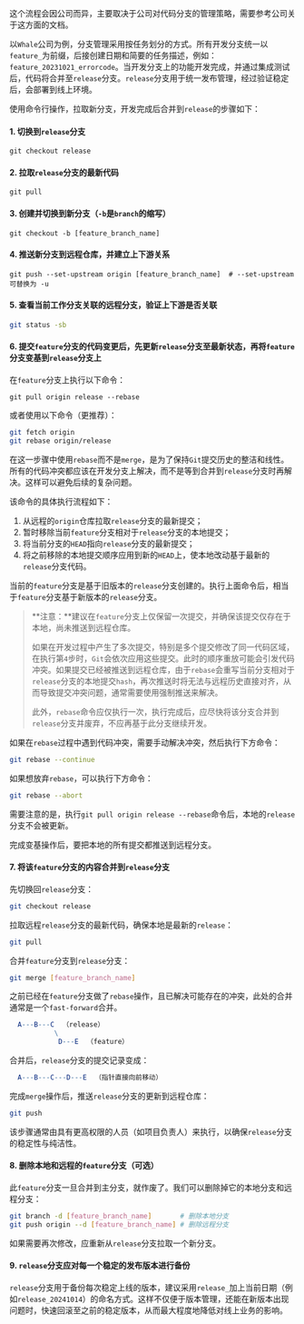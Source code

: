 这个流程会因公司而异，主要取决于公司对代码分支的管理策略，需要参考公司关于这方面的文档。

以`Whale`公司为例，分支管理采用按任务划分的方式。所有开发分支统一以`feature_`为前缀，后接创建日期和简要的任务描述，例如：`feature_20231021_errorcode`。当开发分支上的功能开发完成，并通过集成测试后，代码将合并至`release`分支。`release`分支用于统一发布管理，经过验证稳定后，会部署到线上环境。

使用命令行操作，拉取新分支，开发完成后合并到`release`的步骤如下：

#### 1. 切换到`release`分支

   ```shell
   git checkout release
   ```

#### 2. 拉取`release`分支的最新代码

   ```shell
   git pull
   ```

#### 3. 创建并切换到新分支（`-b`是`branch`的缩写）

   ```shell
   git checkout -b [feature_branch_name]
   ```

#### 4. 推送新分支到远程仓库，并建立上下游关系

   ```shell
   git push --set-upstream origin [feature_branch_name]  # --set-upstream 可替换为 -u
   ```

#### 5. 查看当前工作分支关联的远程分支，验证上下游是否关联

   ```bash
   git status -sb
   ```

#### 6. 提交`feature`分支的代码变更后，先更新`release`分支至最新状态，再将`feature`分支变基到`release`分支上

在`feature`分支上执行以下命令：

   ```shell
   git pull origin release --rebase
   ```
或者使用以下命令（更推荐）：

```sh
git fetch origin
git rebase origin/release
```

在这一步骤中使用`rebase`而不是`merge`，是为了保持`Git`提交历史的整洁和线性。所有的代码冲突都应该在开发分支上解决，而不是等到合并到`release`分支时再解决。这样可以避免后续的复杂问题。

该命令的具体执行流程如下：

1. 从远程的`origin`仓库拉取`release`分支的最新提交；
2. 暂时移除当前`feature`分支相对于`release`分支的本地提交；
3. 将当前分支的`HEAD`指向`release`分支的最新提交；
4. 将之前移除的本地提交顺序应用到新的`HEAD`上，使本地改动基于最新的`release`分支代码。

当前的`feature`分支是基于旧版本的`release`分支创建的。执行上面命令后，相当于`feature`分支基于新版本的`release`分支。

> **注意：**建议在`feature`分支上仅保留一次提交，并确保该提交仅存在于本地，尚未推送到远程仓库。
>
> 如果在开发过程中产生了多次提交，特别是多个提交修改了同一代码区域，在执行第`4`步时，`Git`会依次应用这些提交。此时的顺序重放可能会引发代码冲突。如果提交已经被推送到远程仓库，由于`rebase`会重写当前分支相对于`release`分支的本地提交`hash`，再次推送时将无法与远程历史直接对齐，从而导致提交冲突问题，通常需要使用强制推送来解决。
>
> 此外，`rebase`命令应仅执行一次，执行完成后，应尽快将该分支合并到`release`分支并废弃，不应再基于此分支继续开发。

如果在`rebase`过程中遇到代码冲突，需要手动解决冲突，然后执行下方命令：

```sh
git rebase --continue
```

如果想放弃`rebase`，可以执行下方命令：

```sh
git rebase --abort
```

需要注意的是，执行`git pull origin release --rebase`命令后，本地的`release`分支不会被更新。

完成变基操作后，要把本地的所有提交都推送到远程分支。

#### 7. 将该`feature`分支的内容合并到`release`分支

先切换回`release`分支：

```sh
git checkout release
```

拉取远程`release`分支的最新代码，确保本地是最新的`release`：

```sh
git pull
```

合并`feature`分支到`release`分支：

```sh
git merge [feature_branch_name]
```

之前已经在`feature`分支做了`rebase`操作，且已解决可能存在的冲突，此处的合并通常是一个`fast-forward`合并。

```mathematica
  A---B---C  （release）
           \
            D---E  （feature）
```

合并后，`release`分支的提交记录变成：

```mathematica
  A---B---C---D---E  （指针直接向前移动）
```

完成`merge`操作后，推送`release`分支的更新到远程仓库：

```sh
git push
```

该步骤通常由具有更高权限的人员（如项目负责人）来执行，以确保`release`分支的稳定性与纯洁性。

#### 8. 删除本地和远程的`feature`分支（可选）

此`feature`分支一旦合并到主分支，就作废了。我们可以删除掉它的本地分支和远程分支：

```sh
git branch -d [feature_branch_name]       # 删除本地分支
git push origin --d [feature_branch_name] # 删除远程分支
```

如果需要再次修改，应重新从`release`分支拉取一个新分支。

#### 9. `release`分支应对每一个稳定的发布版本进行备份

`release`分支用于备份每次稳定上线的版本，建议采用`release_`加上当前日期（例如`release_20241014`）的命名方式。这样不仅便于版本管理，还能在新版本出现问题时，快速回滚至之前的稳定版本，从而最大程度地降低对线上业务的影响。